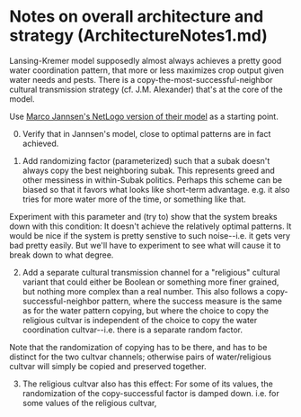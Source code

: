 Notes on overall architecture and strategy (ArchitectureNotes1.md)
====

Lansing-Kremer model supposedly almost always achieves a pretty good
water coordination pattern, that more or less maximizes crop output
given water needs and pests.  There is a
copy-the-most-successful-neighbor cultural transmission strategy (cf.
J.M. Alexander) that's at the core of the model.

Use [Marco Jannsen's NetLogo version of their
model](http://www.openabm.org/model/2221/version/2/view) as a starting
point.

0. Verify that in Jannsen's model, close to optimal patterns are in
fact achieved.

1. Add randomizing factor (parameterized) such that a subak doesn't
always copy the best neighboring subak.  This represents greed and other
messiness in within-Subak politics.  Perhaps this scheme can be biased
so that it favors what looks like short-term advantage.  e.g.  it also
tries for more water more of the time, or something like that.

Experiment with this parameter and (try to) show that the system
breaks down with this condition: It doesn't achieve the relatively
optimal patterns.  It would be nice if the system is pretty senstive to
such noise--i.e. it gets very bad pretty easily.  But we'll have to
experiment to see what will cause it to break down to what degree.

2. Add a separate cultural transmission channel for a "religious"
cultural variant that could either be Boolean or something more finer
grained, but nothing more complex than a real number.  This also follows
a copy-successful-neighbor pattern, where the success measure is the
same as for the water pattern copying, but where the choice to copy the
religious cultvar is independent of the choice to copy the water
coordination cultvar--i.e. there is a separate random factor.

Note that the randomization of copying has to be there, and has to be
distinct for the two cultvar channels; otherwise pairs of
water/religious cultvar will simply be copied and preserved together.

3. The religious cultvar also has this effect: For some of its values,
the randomization of the copy-successful factor is damped down.  i.e.
for some values of the religious cultvar, 
